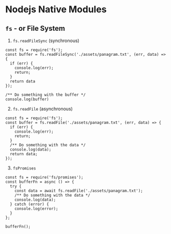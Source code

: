 # Nodejs Native Modules

## `fs` - or File System

1. `fs.readFileSync` (synchronous)

```
const fs = require('fs');
const buffer = fs.readFileSync('./assets/panagram.txt', (err, data) => {
  if (err) {
    console.log(err);
    return;
  }
  return data
});

/** Do something with the buffer */
console.log(buffer)
```

2. `fs.readFile` (asynchronous)

```
const fs = require('fs');
const buffer = fs.readFile('./assets/panagram.txt', (err, data) => {
  if (err) {
    console.log(err);
    return;
  }
  /** Do something with the data */
  console.log(data);
  return data;
});
```

3. `fsPromises`

```
const fs = require('fs/promises');
const bufferFn = async () => {
  try {
    const data = await fs.readFile('./assets/panagram.txt');
    /** Do something with the data */
    console.log(data);
  } catch (error) {
    console.log(error);
  }
};

bufferFn();
```

